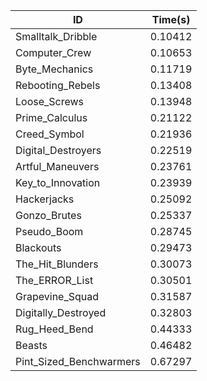|ID|Time(s)|
|-|-|
|Smalltalk_Dribble|0.10412|
|Computer_Crew|0.10653|
|Byte_Mechanics|0.11719|
|Rebooting_Rebels|0.13408|
|Loose_Screws|0.13948|
|Prime_Calculus|0.21122|
|Creed_Symbol|0.21936|
|Digital_Destroyers|0.22519|
|Artful_Maneuvers|0.23761|
|Key_to_Innovation|0.23939|
|Hackerjacks|0.25092|
|Gonzo_Brutes|0.25337|
|Pseudo_Boom|0.28745|
|Blackouts|0.29473|
|The_Hit_Blunders|0.30073|
|The_ERROR_List|0.30501|
|Grapevine_Squad|0.31587|
|Digitally_Destroyed|0.32803|
|Rug_Heed_Bend|0.44333|
|Beasts|0.46482|
|Pint_Sized_Benchwarmers|0.67297|
